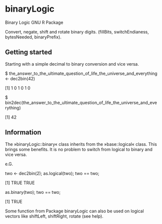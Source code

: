 binaryLogic
===========

Binary Logic GNU R Package

Convert, negate, shift and rotate binary digits.
(fillBits, switchEndianess, bytesNeeded, binaryPrefix).


Getting started
---------------

Starting with a simple decimal to binary conversion and vice versa.

$ the_answer_to_the_ultimate_question_of_life_the_universe_and_everything <- dec2bin(42)

[1] 1 0 1 0 1 0

$ bin2dec(the_answer_to_the_ultimate_question_of_life_the_universe_and_everything)

[1] 42


Information
-----------

The »binaryLogic::binary« class inherits from the »base::logical« class. This brings some benefits. It is no problem to switch from logical to binary and vice versa.

e.G. 

two <- dec2bin(2); as.logical(two); two == two;

[1] TRUE TRUE

as.binary(two); two == two;

[1] TRUE

Some function from Package binaryLogic can also be used on logical vectors like shiftLeft, shiftRight, rotate (see help).
